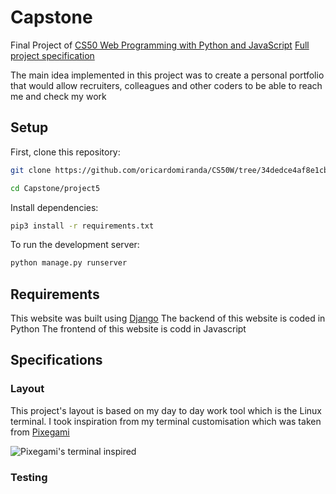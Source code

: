 # Capstone

Final Project of [CS50 Web Programming with Python and JavaScript](https://courses.edx.org/courses/course-v1:HarvardX+CS50W+Web/course/)
[Full project specification](https://cs50.harvard.edu/web/2020/projects/final/capstone/)

The main idea implemented in this project was to create a personal portfolio that would allow recruiters, colleagues and other coders to be able to reach me and check my work

## Setup
First, clone this repository:

```bash
git clone https://github.com/oricardomiranda/CS50W/tree/34dedce4af8e1cba0112960b6c1939c4cf67d32a/Final%20Project/

cd Capstone/project5
```

Install dependencies:
```bash
pip3 install -r requirements.txt
```

To run the development server:
```bash
python manage.py runserver
```

## Requirements
This website was built using [Django](https://github.com/django/django)
The backend of this website is coded in Python
The frontend of this website is codd in Javascript

## Specifications
### Layout
This project's layout is based on my day to day work tool which is the Linux terminal.
I took inspiration from my terminal customisation which was taken from [Pixegami](https://github.com/pixegami/terminal-profile)

![Pixegami's terminal inspired]()

### Testing
